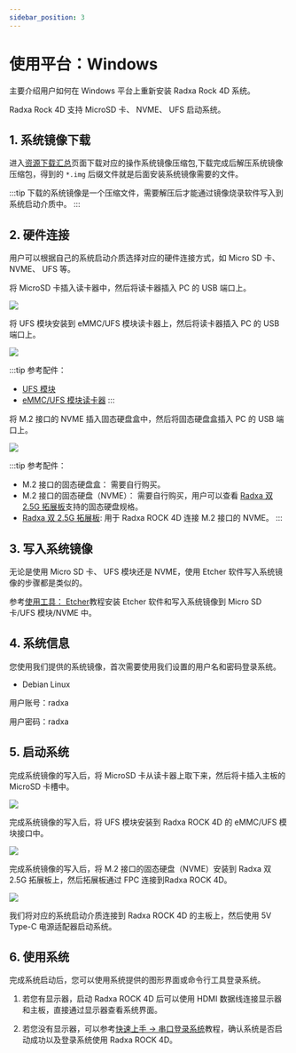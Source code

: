 ```yaml
---
sidebar_position: 3
---
```


# 使用平台：Windows

主要介绍用户如何在 Windows 平台上重新安装 Radxa Rock 4D 系统。

Radxa Rock 4D 支持 MicroSD 卡、 NVME、 UFS 启动系统。

## 1. 系统镜像下载

进入[资源下载汇总](../../download)页面下载对应的操作系统镜像压缩包,下载完成后解压系统镜像压缩包，得到的 `*.img` 后缀文件就是后面安装系统镜像需要的文件。

:::tip
下载的系统镜像是一个压缩文件，需要解压后才能通过镜像烧录软件写入到系统启动介质中。
:::

## 2. 硬件连接

用户可以根据自己的系统启动介质选择对应的硬件连接方式，如 Micro SD 卡、 NVME、 UFS 等。

<Tabs queryString="write-system">

<TabItem value="MicroSD 卡">

将 MicroSD 卡插入读卡器中，然后将读卡器插入 PC 的 USB 端口上。

<div style={{textAlign: 'center'}}>
  <img src="/img/rock4/4d/sd-insert.webp" style={{width: '100%', maxWidth: '1200px'}} />
</div>

</TabItem>

<TabItem value="UFS">

将 UFS 模块安装到 eMMC/UFS 模块读卡器上，然后将读卡器插入 PC 的 USB 端口上。

<div style={{textAlign: 'center'}}>
  <img src="/img/rock4/4d/write-ufs.webp" style={{width: '100%', maxWidth: '1200px'}} />
</div>

:::tip
参考配件：

- [UFS 模块](https://radxa.com/products/accessories/ufs-module)
- [eMMC/UFS 模块读卡器](https://radxa.com/products/accessories/emmc-ufs-module-reader)
  :::

</TabItem>

<TabItem value="NVME">

将 M.2 接口的 NVME 插入固态硬盘盒中，然后将固态硬盘盒插入 PC 的 USB 端口上。

<div style={{textAlign: 'center'}}>
  <img src="/img/rock4/4d/write-nvme.webp" style={{width: '100%', maxWidth: '1200px'}} />
</div>

:::tip
参考配件：

- M.2 接口的固态硬盘盒： 需要自行购买。
- M.2 接口的固态硬盘（NVME）： 需要自行购买，用户可以查看 [Radxa 双 2.5G 拓展板](https://radxa.com/products/accessories/dual-2-5g-router-hat)支持的固态硬盘规格。
- [Radxa 双 2.5G 拓展板](https://radxa.com/products/accessories/dual-2-5g-router-hat): 用于 Radxa ROCK 4D 连接 M.2 接口的 NVME。
  :::

</TabItem>

</Tabs>

## 3. 写入系统镜像

无论是使用 Micro SD 卡、 UFS 模块还是 NVME，使用 Etcher 软件写入系统镜像的步骤都是类似的。

参考[使用工具： Etcher](./tool_etcher)教程安装 Etcher 软件和写入系统镜像到 Micro SD 卡/UFS 模块/NVME 中。

## 4. 系统信息

您使用我们提供的系统镜像，首次需要使用我们设置的用户名和密码登录系统。

- Debian Linux

用户账号：radxa

用户密码：radxa

## 5. 启动系统

<Tabs queryString="install-storage">

<TabItem value="MicroSD 卡">

完成系统镜像的写入后，将 MicroSD 卡从读卡器上取下来，然后将卡插入主板的 MicroSD 卡槽中。

<div style={{textAlign: 'center'}}>
  <img src="/img/rock4/4d/boot-sd.webp" style={{width: '100%', maxWidth: '1200px'}} />
</div>

</TabItem>

<TabItem value="UFS">

完成系统镜像的写入后，将 UFS 模块安装到 Radxa ROCK 4D 的 eMMC/UFS 模块接口中。

<div style={{textAlign: 'center'}}>
  <img src="/img/rock4/4d/boot-ufs.webp" style={{width: '100%', maxWidth: '1200px'}} />
</div>

</TabItem>

<TabItem value="NVME">

完成系统镜像的写入后，将 M.2 接口的固态硬盘（NVME）安装到 Radxa 双 2.5G 拓展板上，然后拓展板通过 FPC 连接到Radxa ROCK 4D。

<div style={{textAlign: 'center'}}>
  <img src="/img/rock4/4d/boot-nvme.webp" style={{width: '60%', maxWidth: '1200px'}} />
</div>

</TabItem>

</Tabs>

我们将对应的系统启动介质连接到 Radxa ROCK 4D 的主板上，然后使用 5V Type-C 电源适配器启动系统。

## 6. 使用系统

完成系统启动后，您可以使用系统提供的图形界面或命令行工具登录系统。

1. 若您有显示器，启动 Radxa ROCK 4D 后可以使用 HDMI 数据线连接显示器和主板，直接通过显示器查看系统界面。

2. 若您没有显示器，可以参考[快速上手 → 串口登录系统](../quickly_start#6-串口登录系统)教程，确认系统是否启动成功以及登录系统使用 Radxa ROCK 4D。
